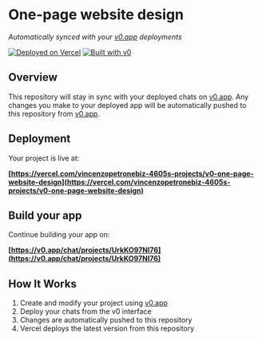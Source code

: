 # One-page website design

*Automatically synced with your [v0.app](https://v0.app) deployments*

[![Deployed on Vercel](https://img.shields.io/badge/Deployed%20on-Vercel-black?style=for-the-badge&logo=vercel)](https://vercel.com/vincenzopetronebiz-4605s-projects/v0-one-page-website-design)
[![Built with v0](https://img.shields.io/badge/Built%20with-v0.app-black?style=for-the-badge)](https://v0.app/chat/projects/UrkKO97NI76)

## Overview

This repository will stay in sync with your deployed chats on [v0.app](https://v0.app).
Any changes you make to your deployed app will be automatically pushed to this repository from [v0.app](https://v0.app).

## Deployment

Your project is live at:

**[https://vercel.com/vincenzopetronebiz-4605s-projects/v0-one-page-website-design](https://vercel.com/vincenzopetronebiz-4605s-projects/v0-one-page-website-design)**

## Build your app

Continue building your app on:

**[https://v0.app/chat/projects/UrkKO97NI76](https://v0.app/chat/projects/UrkKO97NI76)**

## How It Works

1. Create and modify your project using [v0.app](https://v0.app)
2. Deploy your chats from the v0 interface
3. Changes are automatically pushed to this repository
4. Vercel deploys the latest version from this repository